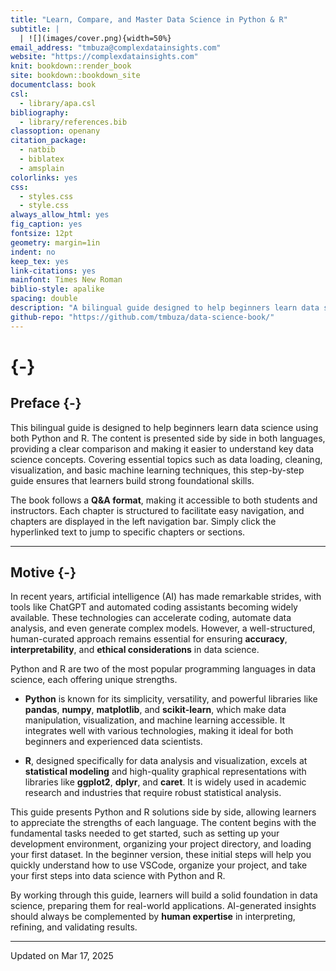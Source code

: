 ```yaml
---
title: "Learn, Compare, and Master Data Science in Python & R"
subtitle: |
  | ![](images/cover.png){width=50%}
email_address: "tmbuza@complexdatainsights.com"
website: "https://complexdatainsights.com"
knit: bookdown::render_book
site: bookdown::bookdown_site
documentclass: book
csl: 
  - library/apa.csl
bibliography:
  - library/references.bib
classoption: openany
citation_package:
  - natbib
  - biblatex
  - amsplain
colorlinks: yes
css: 
  - styles.css
  - style.css
always_allow_html: yes
fig_caption: yes
fontsize: 12pt
geometry: margin=1in
indent: no
keep_tex: yes
link-citations: yes
mainfont: Times New Roman
biblio-style: apalike
spacing: double
description: "A bilingual guide designed to help beginners learn data science using both Python and R. This book presents key data science concepts side by side in both languages, making it easier for learners to understand and compare approaches. Covering essential topics such as data loading, cleaning, visualization, and basic machine learning techniques, this structured guide provides a step-by-step approach to building foundational skills. The content is presented in a Q&A format, making it accessible to both students and instructors."
github-repo: "https://github.com/tmbuza/data-science-book/"
---
```


<!-- # (PART) PREFACE {-} -->

# {-}




## Preface {-}

This bilingual guide is designed to help beginners learn data science using both Python and R. The content is presented side by side in both languages, providing a clear comparison and making it easier to understand key data science concepts. Covering essential topics such as data loading, cleaning, visualization, and basic machine learning techniques, this step-by-step guide ensures that learners build strong foundational skills.

The book follows a **Q&A format**, making it accessible to both students and instructors. Each chapter is structured to facilitate easy navigation, and chapters are displayed in the left navigation bar. Simply click the hyperlinked text to jump to specific chapters or sections.

---

## Motive {-}

In recent years, artificial intelligence (AI) has made remarkable strides, with tools like ChatGPT and automated coding assistants becoming widely available. These technologies can accelerate coding, automate data analysis, and even generate complex models. However, a well-structured, human-curated approach remains essential for ensuring **accuracy**, **interpretability**, and **ethical considerations** in data science.

Python and R are two of the most popular programming languages in data science, each offering unique strengths.

- **Python** is known for its simplicity, versatility, and powerful libraries like **pandas**, **numpy**, **matplotlib**, and **scikit-learn**, which make data manipulation, visualization, and machine learning accessible. It integrates well with various technologies, making it ideal for both beginners and experienced data scientists.

- **R**, designed specifically for data analysis and visualization, excels at **statistical modeling** and high-quality graphical representations with libraries like **ggplot2**, **dplyr**, and **caret**. It is widely used in academic research and industries that require robust statistical analysis.

This guide presents Python and R solutions side by side, allowing learners to appreciate the strengths of each language. The content begins with the fundamental tasks needed to get started, such as setting up your development environment, organizing your project directory, and loading your first dataset. In the beginner version, these initial steps will help you quickly understand how to use VSCode, organize your project, and take your first steps into data science with Python and R.

By working through this guide, learners will build a solid foundation in data science, preparing them for real-world applications. AI-generated insights should always be complemented by **human expertise** in interpreting, refining, and validating results.

---

Updated on Mar 17, 2025
